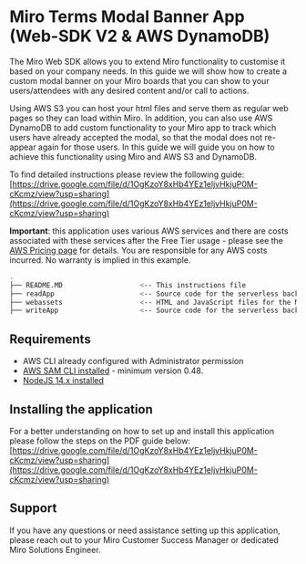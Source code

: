 # Miro Terms Modal Banner App (Web-SDK V2 & AWS DynamoDB)

The Miro Web SDK allows you to extend Miro functionality to customise it based on your company needs. In this guide we will show how to create a custom modal banner on your Miro boards that you can show to your users/attendees with any desired content and/or call to actions.

Using AWS S3 you can host your html files and serve them as regular web pages so they can load within Miro. In addition, you can also use AWS DynamoDB to add custom functionality to your Miro app to track which users have already accepted the modal, so that the modal does not re-appear again for those users. In this guide we will guide you on how to achieve this functionality using Miro and AWS S3 and DynamoDB.

To find detailed instructions please review the following guide:<br>
[https://drive.google.com/file/d/1OgKzoY8xHb4YEz1eljvHkjuP0M-cKcmz/view?usp=sharing](https://drive.google.com/file/d/1OgKzoY8xHb4YEz1eljvHkjuP0M-cKcmz/view?usp=sharing)

__Important__: this application uses various AWS services and there are costs associated with these services after the Free Tier usage - please see the [AWS Pricing page](https://aws.amazon.com/pricing/) for details. You are responsible for any AWS costs incurred. No warranty is implied in this example.

```bash
.
├── README.MD                   <-- This instructions file
├── readApp                     <-- Source code for the serverless backend ("Read" databse Lambda function)
├── webassets                   <-- HTML and JavaScript files for the Miro app
├── writeApp                    <-- Source code for the serverless backend ("Write" databse Lambda function)
```
## Requirements

* AWS CLI already configured with Administrator permission
* [AWS SAM CLI installed](https://docs.aws.amazon.com/serverless-application-model/latest/developerguide/serverless-sam-cli-install.html) - minimum version 0.48.
* [NodeJS 14.x installed](https://nodejs.org/en/download/)

## Installing the application

For a better understanding on how to set up and install this application please follow the steps on the PDF guide below:<br>
[https://drive.google.com/file/d/1OgKzoY8xHb4YEz1eljvHkjuP0M-cKcmz/view?usp=sharing](https://drive.google.com/file/d/1OgKzoY8xHb4YEz1eljvHkjuP0M-cKcmz/view?usp=sharing)

## Support

If you have any questions or need assistance setting up this application, please reach out to your Miro Customer Success Manager or dedicated Miro Solutions Engineer.

